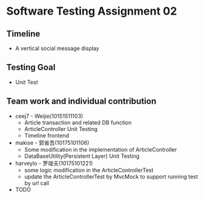 # Software Testing Assignment 02
## Timeline
- A vertical social message display
## Testing Goal 
- Unit Test
## Team work and individual contribution
- ceej7 - Weijie(10151511103)
  - Article transaction and related DB function
  - ArticleController Unit Testing
  - Timeline frontend
- makise - 郭省吾(10175101106)
  - Some modification in the implementation of ArticleController
  - DataBaseUtility(Persistent Layer) Unit Testing
- harveylo - 罗竣夫(10175101221)
    - some logic modification in the ArticleControllerTest
    - update the ArticleControllerTest by MvcMock to support
    running test by url call  
- TODO

 
